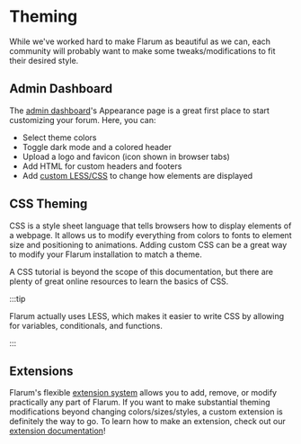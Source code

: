 # Theming

While we've worked hard to make Flarum as beautiful as we can, each community will probably want to make some tweaks/modifications to fit their desired style.

## Admin Dashboard

The [admin dashboard](admin.md)'s Appearance page is a great first place to start customizing your forum. Here, you can:

- Select theme colors
- Toggle dark mode and a colored header
- Upload a logo and favicon (icon shown in browser tabs)
- Add HTML for custom headers and footers
- Add [custom LESS/CSS](#css-theming) to change how elements are displayed

## CSS Theming

CSS is a style sheet language that tells browsers how to display elements of a webpage.
It allows us to modify everything from colors to fonts to element size and positioning to animations.
Adding custom CSS can be a great way to modify your Flarum installation to match a theme.

A CSS tutorial is beyond the scope of this documentation, but there are plenty of great online resources to learn the basics of CSS.

:::tip

Flarum actually uses LESS, which makes it easier to write CSS by allowing for variables, conditionals, and functions.

:::

## Extensions

Flarum's flexible [extension system](extensions.md) allows you to add, remove, or modify practically any part of Flarum.
If you want to make substantial theming modifications beyond changing colors/sizes/styles, a custom extension is definitely the way to go.
To learn how to make an extension, check out our [extension documentation](extend/README.md)!
